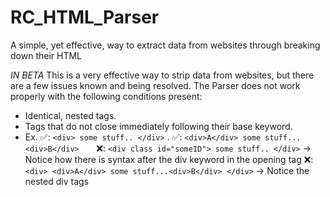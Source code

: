 # RC_HTML_Parser
A simple, yet effective, way to extract data from websites through breaking down their HTML

*IN BETA*
This is a very effective way to strip data from websites, but there are a few issues known and being resolved. The Parser does not work properly with the following conditions present:
 - Identical, nested tags.
 - Tags that do not close immediately following their base keyword.
 - 
    Ex. ✅: `<div> some stuff.. </div>` .
        ✅: `<div>A</div> some stuff...<div>B</div>`
        ❌: `<div class id="someID"> some stuff.. </div>` -> Notice how there is syntax after the div keyword in the opening tag
        ❌: `<div> <div>A</div> some stuff...<div>B</div> </div>` -> Notice the nested div tags

